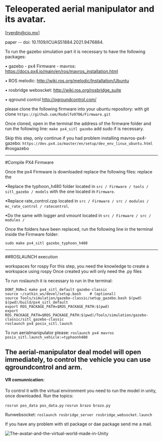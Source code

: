 # Teleoperated aerial manipulator and its avatar.

 [rverdin@cio.mx] 

 paper -- doi: 10.1109/ICUAS51884.2021.9476884.
 
To run the gazebo simulation part it is necessary to have the following packages:

• gazebo - px4 Firmware - mavros: https://docs.px4.io/main/en/ros/mavros_installation.html

• ROS melodic: http://wiki.ros.org/melodic/Installation/Ubuntu

• rosbridge weboscket:  http://wiki.ros.org/rosbridge_suite

• qground control http://qgroundcontrol.com/

please clone the following firmware into your ubuntu repository: with git clone
 ```https://github.com/Rodolfo9706/Firmware.git```

Once cloned, open in the terminal the address of the firmware folder and run the following line: ```make px4_sitl gazebo``` add sudo if is necessary.

 
Skip this step, only continue if you had problem installing mavros-px4-gazebo: ```https://dev.px4.io/master/en/setup/dev_env_linux_ubuntu.html``` #rosgazebo
 
------------------------------------------------------------------------------------

#Compile PX4 Firmware

Once the px4 Firmware is downloaded replace the following files:
replace the 

•Replace the typhoon_h480 folder located in ```src / Firmware / tools / sitl_gazebo / models``` with the one located in ```Firmware```.

•Replace rate_control.cpp located in ```src / Firmware / src / modules / mc_rate_control / ratecontrol```.

•Do the same with logger and vmount located in ```src / Firmware / src / modules /```

Once the folders have been replaced, run the following line in the terminal inside the Firmware folder:

```sudo make px4_sitl gazebo_typhoon_h480```

--------------------------------------------------------------------------------------
##ROSLAUNCH execution 

workspaces for rospy
For this step, you need the knowledge to create a workspace using rospy 
Once created you will only need the .py files

To run roslaunch it is necessary to run in the terminal:


```cd <PX4-Autopilot_clone>
DONT_RUN=1 make px4_sitl_default gazebo-classic
source ~/catkin_ws/devel/setup.bash    # (optional)
source Tools/simulation/gazebo-classic/setup_gazebo.bash $(pwd) $(pwd)/build/px4_sitl_default
export ROS_PACKAGE_PATH=$ROS_PACKAGE_PATH:$(pwd)
export ROS_PACKAGE_PATH=$ROS_PACKAGE_PATH:$(pwd)/Tools/simulation/gazebo-classic/sitl_gazebo-classic
roslaunch px4 posix_sitl.launch
```
To run aerialmanipulator please:
```roslaunch px4 mavros posix_sitl.launch_vehicle:=typhoonh480```

The aerial-manipulator deal model will open immediately,  to control the vehicle you can use qgroundcontrol and arm.
--------------------------------------------------------------------------------------

#### VR comunnication:

To control it with the virtual environment you need to run the model in unity, once downloaded.
Run the topics: 

```rosrun pos_data pos_data.py```
```rosrun brazo brazo.py```

Runwebsocket:
```roslaunch rosbridge_server rosbridge_websocket.launch```



If you have any problem with stl package or dae package send me a mail.


![The-avatar-and-the-virtual-world-made-in-Unity](https://user-images.githubusercontent.com/58195148/111925024-bdc77a80-8a6c-11eb-9424-a3ea9762f9c6.png)




